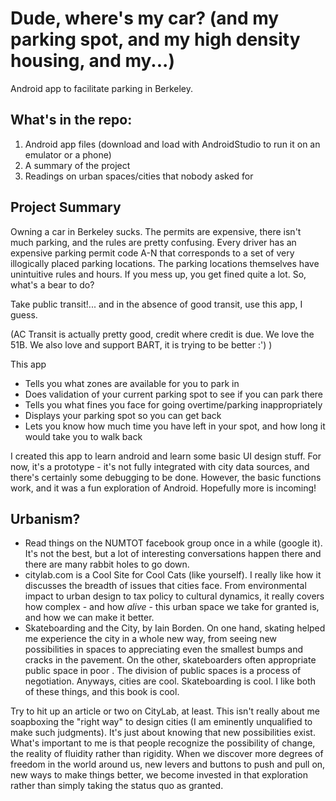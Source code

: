 # Dude, where's my car? (and my parking spot, and my high density housing, and my...)

Android app to facilitate parking in Berkeley.

## What's in the repo:
1. Android app files (download and load with AndroidStudio to run it on an emulator or a phone) 
2. A summary of the project
3. Readings on urban spaces/cities that nobody asked for

## Project Summary
Owning a car in Berkeley sucks. The permits are expensive, there isn't much parking, and the rules are pretty confusing. Every driver has an expensive parking permit code A-N that corresponds to a set of very illogically placed parking locations. The parking locations themselves have unintuitive rules and hours. If you mess up, you get fined quite a lot. So, what's a bear to do?

Take public transit!... and in the absence of good transit, use this app, I guess. 

(AC Transit is actually pretty good, credit where credit is due. We love the 51B. We also love and support BART, it is trying to be better :')  )

This app 

* Tells you what zones are available for you to park in
* Does validation of your current parking spot to see if you can park there
* Tells you what fines you face for going overtime/parking inappropriately
* Displays your parking spot so you can get back
* Lets you know how much time you have left in your spot, and how long it would take you to walk back

I created this app to learn android and learn some basic UI design stuff. For now, it's a prototype - it's not fully integrated with city data sources, and there's certainly some debugging to be done. However, the basic functions work, and it was a fun exploration of Android. Hopefully more is incoming!

## Urbanism? 
* Read things on the NUMTOT facebook group once in a while (google it). It's not the best, but a lot of interesting conversations happen there and there are many rabbit holes to go down.
* citylab.com is a Cool Site for Cool Cats (like yourself). I really like how it discusses the breadth of issues that cities face. From environmental impact to urban design to tax policy to cultural dynamics, it really covers how complex - and how *alive* - this urban space we take for granted is, and how we can make it better.
* Skateboarding and the City, by Iain Borden. On one hand, skating helped me experience the city in a whole new way, from seeing new possibilities in spaces to appreciating even the smallest bumps and cracks in the pavement. On the other, skateboarders often appropriate public space in poor . The division of public spaces is a process of negotiation. Anyways, cities are cool. Skateboarding is cool. I like both of these things, and this book is cool.

Try to hit up an article or two on CityLab, at least. This isn't really about me soapboxing the "right way" to design cities (I am eminently unqualified to make such judgments). It's just about knowing that new possibilities exist. What's important to me is that people recognize the possibility of change, the reality of fluidity rather than rigidity. When we discover more degrees of freedom in the world around us, new levers and buttons to push and pull on, new ways to make things better, we become invested in that exploration rather than simply taking the status quo as granted. 

